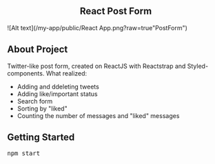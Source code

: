   <h2 align="center">React Post Form</h3>

<!-- ABOUT THE PROJECT -->
![Alt text](/my-app/public/React App.png?raw=true"PostForm")
## About Project
<p>
Twitter-like post form, created on ReactJS with Reactstrap and Styled-components. What realized:
<ul>
<li>Adding and ddeleting tweets</li>
<li>Adding like/important status</li>
<li>Search form</li>
<li>Sorting by "liked"</li>
<li>Counting the number of messages and "liked" messages</li>
</ul>
</p>

<!-- GETTING STARTED -->
## Getting Started
<div class="highlight highlight-source-shell">
<pre>npm start</pre>
</div>
